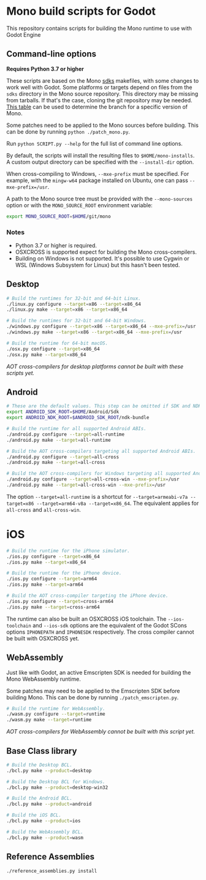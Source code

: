 # Mono build scripts for Godot
This repository contains scripts for building the Mono runtime to use with Godot Engine

## Command-line options

**Requires Python 3.7 or higher**

These scripts are based on the Mono [sdks](https://github.com/mono/mono/tree/master/sdks) makefiles, with some changes to work well with Godot. Some platforms or targets depend on files from the `sdks` directory in the Mono source repository. This directory may be missing from tarballs. If that's the case, cloning the git repository may be needed. [This table](https://www.mono-project.com/docs/about-mono/versioning/#mono-source-versioning) can be used to determine the branch for a specific version of Mono.

Some patches need to be applied to the Mono sources before building. This can be done by running `python ./patch_mono.py`.

Run `python SCRIPT.py --help` for the full list of command line options.

By default, the scripts will install the resulting files to `$HOME/mono-installs`.
A custom output directory can be specified with the `--install-dir` option.

When cross-compiling to Windows, `--mxe-prefix` must be specified. For example, with the `mingw-w64` package installed on Ubuntu, one can pass `--mxe-prefix=/usr`.

A path to the Mono source tree must be provided with the `--mono-sources` option or with the `MONO_SOURCE_ROOT` environment variable:

```bash
export MONO_SOURCE_ROOT=$HOME/git/mono
```

### Notes
- Python 3.7 or higher is required.
- OSXCROSS is supported expect for building the Mono cross-compilers.
- Building on Windows is not supported. It's possible to use Cygwin or WSL (Windows Subsystem for Linux) but this hasn't been tested.

## Desktop

```bash
# Build the runtimes for 32-bit and 64-bit Linux.
./linux.py configure --target=x86 --target=x86_64
./linux.py make --target=x86 --target=x86_64

# Build the runtimes for 32-bit and 64-bit Windows.
./windows.py configure --target=x86 --target=x86_64 --mxe-prefix=/usr
./windows.py make --target=x86 --target=x86_64 --mxe-prefix=/usr

# Build the runtime for 64-bit macOS.
./osx.py configure --target=x86_64
./osx.py make --target=x86_64
```

_AOT cross-compilers for desktop platforms cannot be built with these scripts yet._

## Android

```bash
# These are the default values. This step can be omitted if SDK and NDK root are in this location.
export ANDROID_SDK_ROOT=$HOME/Android/Sdk
export ANDROID_NDK_ROOT=$ANDROID_SDK_ROOT/ndk-bundle

# Build the runtime for all supported Android ABIs.
./android.py configure --target=all-runtime
./android.py make --target=all-runtime

# Build the AOT cross-compilers targeting all supported Android ABIs.
./android.py configure --target=all-cross
./android.py make --target=all-cross

# Build the AOT cross-compilers for Windows targeting all supported Android ABIs.
./android.py configure --target=all-cross-win --mxe-prefix=/usr
./android.py make --target=all-cross-win --mxe-prefix=/usr
```

The option `--target=all-runtime` is a shortcut for `--target=armeabi-v7a --target=x86 --target=arm64-v8a --target=x86_64`. The equivalent applies for `all-cross` and `all-cross-win`.

# iOS

```bash
# Build the runtime for the iPhone simulator.
./ios.py configure --target=x86_64
./ios.py make --target=x86_64

# Build the runtime for the iPhone device.
./ios.py configure --target=arm64
./ios.py make --target=arm64

# Build the AOT cross-compiler targeting the iPhone device.
./ios.py configure --target=cross-arm64
./ios.py make --target=cross-arm64
```

The runtime can also be built an OSXCROSS iOS toolchain. The `--ios-toolchain` and `--ios-sdk` options
are the equivalent of the Godot SCons options `IPHONEPATH` and `IPHONESDK` respectively.
The cross compiler cannot be built with OSXCROSS yet.

## WebAssembly

Just like with Godot, an active Emscripten SDK is needed for building the Mono WebAssembly runtime.

Some patches may need to be applied to the Emscripten SDK before building Mono. This can be done by running `./patch_emscripten.py`.

```bash
# Build the runtime for WebAssembly.
./wasm.py configure --target=runtime
./wasm.py make --target=runtime
```

_AOT cross-compilers for WebAssembly cannot be built with this script yet._

## Base Class library

```bash
# Build the Desktop BCL.
./bcl.py make --product=desktop

# Build the Desktop BCL for Windows.
./bcl.py make --product=desktop-win32

# Build the Android BCL.
./bcl.py make --product=android

# Build the iOS BCL.
./bcl.py make --product=ios

# Build the WebAssembly BCL.
./bcl.py make --product=wasm
```

## Reference Assemblies

```bash
./reference_assemblies.py install
```
